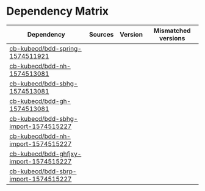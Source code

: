 # Dependency Matrix

Dependency | Sources | Version | Mismatched versions
---------- | ------- | ------- | -------------------
[cb-kubecd/bdd-spring-1574511921](https://github.com/cb-kubecd/bdd-spring-1574511921.git) |  | []() | 
[cb-kubecd/bdd-nh-1574513081](https://github.com/cb-kubecd/bdd-nh-1574513081.git) |  | []() | 
[cb-kubecd/bdd-sbhg-1574513081](https://github.com/cb-kubecd/bdd-sbhg-1574513081.git) |  | []() | 
[cb-kubecd/bdd-gh-1574513081](https://github.com/cb-kubecd/bdd-gh-1574513081.git) |  | []() | 
[cb-kubecd/bdd-sbhg-import-1574515227](https://github.com/cb-kubecd/bdd-sbhg-import-1574515227.git) |  | []() | 
[cb-kubecd/bdd-nh-import-1574515227](https://github.com/cb-kubecd/bdd-nh-import-1574515227.git) |  | []() | 
[cb-kubecd/bdd-ghfjxy-import-1574515227](https://github.com/cb-kubecd/bdd-ghfjxy-import-1574515227.git) |  | []() | 
[cb-kubecd/bdd-sbrp-import-1574515227](https://github.com/cb-kubecd/bdd-sbrp-import-1574515227.git) |  | []() | 
